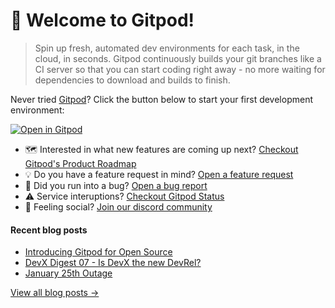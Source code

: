 # 👋 Welcome to Gitpod!

> Spin up fresh, automated dev environments for each task, in the cloud, in seconds. Gitpod continuously builds your git branches like a CI server so that you can start coding right away - no more waiting for dependencies to download and builds to finish.

Never tried [Gitpod](https://www.gitpod.io/)? Click the button below to start your first development environment:

[![Open in Gitpod](https://gitpod.io/button/open-in-gitpod.svg)](https://gitpod.io/#https://github.com/gitpod-io/.github)

* 🗺️ Interested in what new features are coming up next? [Checkout Gitpod's Product Roadmap](https://github.com/orgs/gitpod-io/projects/27)
* 💡 Do you have a feature request in mind? [Open a feature request](https://github.com/gitpod-io/gitpod/issues/new?assignees=&labels=&template=feature_request.md&title=)
* 🐛 Did you run into a bug? [Open a bug report](https://github.com/gitpod-io/gitpod/issues/new?assignees=&labels=bug&template=bug_report.yml)
* ⚠️ Service interuptions? [Checkout Gitpod Status](https://gitpodstatus.com/)
* 🦩 Feeling social? [Join our discord community](https://www.gitpod.io/chat)

#### Recent blog posts

- [Introducing Gitpod for Open Source](https://www.gitpod.io/blog/gitpod-for-opensource)
- [DevX Digest 07 - Is DevX the new DevRel?](https://www.gitpod.io/blog/devrel-link-devx)
- [January 25th Outage](https://www.gitpod.io/blog/no-way-it-is-dns)

[View all blog posts &rarr;](https://www.gitpod.io/blog)
